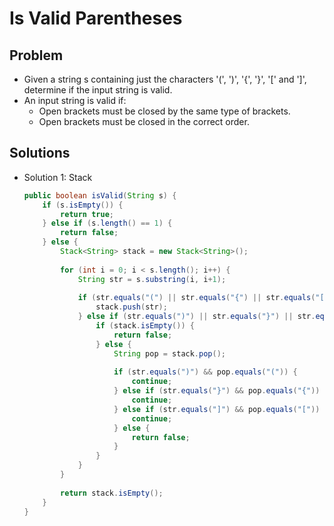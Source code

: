 # Is Valid Parentheses

## Problem
- Given a string s containing just the characters '(', ')', '{', '}', '[' and ']', determine if the input string is valid.
- An input string is valid if:
   - Open brackets must be closed by the same type of brackets.
   - Open brackets must be closed in the correct order.

## Solutions
- Solution 1: Stack
  ```java
  public boolean isValid(String s) {
      if (s.isEmpty()) {
          return true;
      } else if (s.length() == 1) {
          return false;
      } else {
          Stack<String> stack = new Stack<String>();
            
          for (int i = 0; i < s.length(); i++) {
              String str = s.substring(i, i+1);
                
              if (str.equals("(") || str.equals("{") || str.equals("[")) {
                  stack.push(str);
              } else if (str.equals(")") || str.equals("}") || str.equals("]")) {
                  if (stack.isEmpty()) {
                      return false;
                  } else {
                      String pop = stack.pop();
                        
                      if (str.equals(")") && pop.equals("(")) {
                          continue;
                      } else if (str.equals("}") && pop.equals("{")) {
                          continue;
                      } else if (str.equals("]") && pop.equals("[")) {
                          continue;
                      } else {
                          return false;
                      }
                  }
              }
          }
            
          return stack.isEmpty();
      }
  }
  ```
